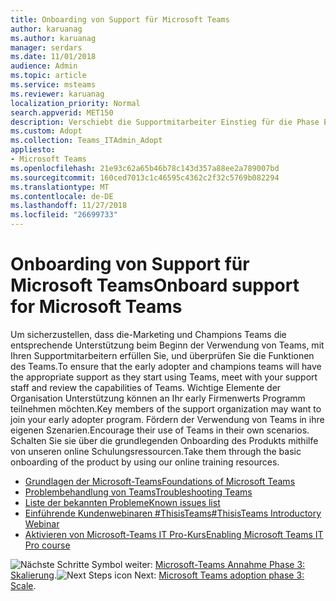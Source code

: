 ```yaml
---
title: Onboarding von Support für Microsoft Teams
author: karuanag
ms.author: karuanag
manager: serdars
ms.date: 11/01/2018
audience: Admin
ms.topic: article
ms.service: msteams
ms.reviewer: karuanag
localization_priority: Normal
search.appverid: MET150
description: Verschiebt die Supportmitarbeiter Einstieg für die Phase Experiments Ihrer Annahme Teams.
ms.custom: Adopt
ms.collection: Teams_ITAdmin_Adopt
appliesto:
- Microsoft Teams
ms.openlocfilehash: 21e93c62a65b46b78c143d357a88ee2a789007bd
ms.sourcegitcommit: 160ced7013c1c46595c4362c2f32c5769b082294
ms.translationtype: MT
ms.contentlocale: de-DE
ms.lasthandoff: 11/27/2018
ms.locfileid: "26699733"
---
```

# <a name="onboard-support-for-microsoft-teams"></a><span data-ttu-id="72afb-103">Onboarding von Support für Microsoft Teams</span><span class="sxs-lookup"><span data-stu-id="72afb-103">Onboard support for Microsoft Teams</span></span>

<span data-ttu-id="72afb-104">Um sicherzustellen, dass die-Marketing und Champions Teams die entsprechende Unterstützung beim Beginn der Verwendung von Teams, mit Ihren Supportmitarbeitern erfüllen Sie, und überprüfen Sie die Funktionen des Teams.</span><span class="sxs-lookup"><span data-stu-id="72afb-104">To ensure that the early adopter and champions teams will have the appropriate support as they start using Teams, meet with your support staff and review the capabilities of Teams.</span></span> <span data-ttu-id="72afb-105">Wichtige Elemente der Organisation Unterstützung können an Ihr early Firmenwerts Programm teilnehmen möchten.</span><span class="sxs-lookup"><span data-stu-id="72afb-105">Key members of the support organization may want to join your early adopter program.</span></span> <span data-ttu-id="72afb-106">Fördern der Verwendung von Teams in ihre eigenen Szenarien.</span><span class="sxs-lookup"><span data-stu-id="72afb-106">Encourage their use of Teams in their own scenarios.</span></span> <span data-ttu-id="72afb-107">Schalten Sie sie über die grundlegenden Onboarding des Produkts mithilfe von unseren online Schulungsressourcen.</span><span class="sxs-lookup"><span data-stu-id="72afb-107">Take them through the basic onboarding of the product by using our online training resources.</span></span>  

- [<span data-ttu-id="72afb-108">Grundlagen der Microsoft-Teams</span><span class="sxs-lookup"><span data-stu-id="72afb-108">Foundations of Microsoft Teams</span></span>](https://youtu.be/xJBvJTDiQqg)
- [<span data-ttu-id="72afb-109">Problembehandlung von Teams</span><span class="sxs-lookup"><span data-stu-id="72afb-109">Troubleshooting Teams</span></span>](https://youtu.be/0KNh9KNpXcA)
- [<span data-ttu-id="72afb-110">Liste der bekannten Probleme</span><span class="sxs-lookup"><span data-stu-id="72afb-110">Known issues list</span></span>](https://aka.ms/TeamsKnownIssues)
- [<span data-ttu-id="72afb-111">Einführende Kundenwebinaren #ThisisTeams</span><span class="sxs-lookup"><span data-stu-id="72afb-111">#ThisisTeams Introductory Webinar</span></span>](https://microsoftteams.eventbuilder.com/This%20is%20Teams) 
- [<span data-ttu-id="72afb-112">Aktivieren von Microsoft-Teams IT Pro-Kurs</span><span class="sxs-lookup"><span data-stu-id="72afb-112">Enabling Microsoft Teams IT Pro course</span></span>](https://www.edx.org/course/enabling-teamwork-microsoft-teams-1)

<span data-ttu-id="72afb-113">![Nächste Schritte Symbol](media/teams-adoption-next-icon.png) weiter: [Microsoft-Teams Annahme Phase 3: Skalierung](teams-adoption-phase3-enable.md).</span><span class="sxs-lookup"><span data-stu-id="72afb-113">![Next Steps icon](media/teams-adoption-next-icon.png) Next: [Microsoft Teams adoption phase 3: Scale](teams-adoption-phase3-enable.md).</span></span>